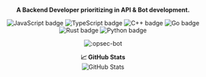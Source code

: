 <p align="center">
  <strong>A Backend Developer prioritizing in API & Bot development.</strong>
</p>

<p align="center">
  <img src="https://img.shields.io/badge/JavaScript-000000?style=for-the-badge&logo=javascript&" alt="JavaScript badge">
  <img src="https://img.shields.io/badge/TypeScript-000000?style=for-the-badge&logo=typescript" alt="TypeScript badge">
  <img src="https://img.shields.io/badge/C++-000000?style=for-the-badge&logo=cplusplus" alt="C++ badge">
  <img src="https://img.shields.io/badge/Go-000000?style=for-the-badge&logo=go" alt="Go badge">
  <img src="https://img.shields.io/badge/Rust-000000?style=for-the-badge&logo=rust" alt="Rust badge">
  <img src="https://img.shields.io/badge/python-000000?style=for-the-badge&logo=python" alt="Python badge">
  
</p>

<p align="center">
  <img src="https://count.getloli.com/get/@:opsec-bot" alt=":opsec-bot">
</p>

<p align="center">
  <strong>📈 GitHub Stats</strong><br>
  <img src="https://github-readme-stats.vercel.app/api?username=opsec-bot&show_icons=true&theme=tokyonight" alt="GitHub Stats">
</p>
